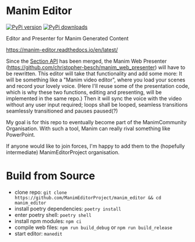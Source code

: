 # Manim Editor

[![PyPi version](https://pypip.in/v/manim_editor/badge.png)](https://crate.io/packages/manim_editor/)
[![PyPi downloads](https://pypip.in/d/manim_editor/badge.png)](https://crate.io/packages/manim_editor/)

Editor and Presenter for Manim Generated Content

https://manim-editor.readthedocs.io/en/latest/

Since the [Section API](https://github.com/ManimCommunity/manim/pull/2152) has been merged, the Manim Web Presenter (https://github.com/christopher-besch/manim_web_presenter) will have to be rewritten.
This editor will take that functionality and add some more: It will be something like a "Manim video editor", where you load your scenes and record your lovely voice.
(Here I'll reuse some of the presentation code, which is why these two functions, editing and presenting, will be implemented in the same repo.)
Then it will sync the voice with the video without any user input required; loops shall be looped, seamless transitions seamlessly transitioned and pauses paused(?)

My goal is for this repo to eventually become part of the ManimCommunity Organisation.
With such a tool, Manim can really rival something like PowerPoint.

If anyone would like to join forces, I'm happy to add them to the (hopefully intermediate) ManimEditorProject organisation.

# Build from Source

- clone repo: `git clone https://github.com/ManimEditorProject/manim_editor && cd manim_editor`
- install poetry dependencies: `poetry install`
- enter poetry shell: `poetry shell`
- install npm modules: `npm ci`
- compile web files: `npm run build_debug` or `npm run build_release`
- start editor: `manedit`
